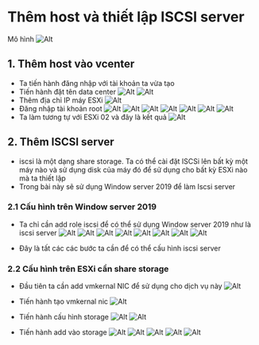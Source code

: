 # Thêm host và thiết lập ISCSI server
Mô hình
![Alt](/thuctap/anh/Screenshot_864.png)
## 1. Thêm host vào vcenter
- Ta tiến hành đăng nhập với tài khoản ta vừa tạo
- Tiến hành đặt tên data center
  ![Alt](/thuctap/anh/Screenshot_836.png)
  ![Alt](/thuctap/anh/Screenshot_837.png)
- Thêm địa chỉ IP máy ESXi 
  ![Alt](/thuctap/anh/Screenshot_838.png)
- Đăng nhập tài khoản root
  ![Alt](/thuctap/anh/Screenshot_839.png)
  ![Alt](/thuctap/anh/Screenshot_840.png)
  ![Alt](/thuctap/anh/Screenshot_841.png)
  ![Alt](/thuctap/anh/Screenshot_842.png)
  ![Alt](/thuctap/anh/Screenshot_843.png)
  ![Alt](/thuctap/anh/Screenshot_844.png)
  ![Alt](/thuctap/anh/Screenshot_845.png)
- Ta làm tương tự với ESXi 02 và đây là kết quả
  ![Alt](/thuctap/anh/Screenshot_846.png)

## 2. Thêm ISCSI server
- iscsi là một dạng share storage. Ta có thể cài đặt ISCSi lên bất kỳ một máy nào và sử dụng disk của máy đó để sử dụng cho bất kỳ ESXi nào mà ta thiết lập
- Trong bài này sẽ sử dụng Window server 2019 để làm Iscsi server
### 2.1 Cấu hình trên Window server 2019
- Ta chỉ cần add role iscsi để có thể sử dụng Window server 2019 như là iscsi server
  ![Alt](/thuctap/anh/Screenshot_847.png)
  ![Alt](/thuctap/anh/Screenshot_848.png)
  ![Alt](/thuctap/anh/Screenshot_849.png)
  ![Alt](/thuctap/anh/Screenshot_850.png)
  ![Alt](/thuctap/anh/Screenshot_851.png)
  ![Alt](/thuctap/anh/Screenshot_852.png)
  ![Alt](/thuctap/anh/Screenshot_853.png)
  ![Alt](/thuctap/anh/Screenshot_854.png)

- Đây là tất các các bước ta cần để có thể cấu hình iscsi server
### 2.2 Cấu hình trên ESXi cần share storage
- Đầu tiên ta cần add vmkernal NIC để sử dụng cho dịch vụ này
  ![Alt](/thuctap/anh/Screenshot_855.png)
- Tiến hành tạo vmkernal nic
  ![Alt](/thuctap/anh/Screenshot_856.png)

- Tiến hành cấu hình storage 
  ![Alt](/thuctap/anh/Screenshot_857.png)
  ![Alt](/thuctap/anh/Screenshot_858.png)

- Tiến hành add vào storage
  ![Alt](/thuctap/anh/Screenshot_859.png)
  ![Alt](/thuctap/anh/Screenshot_860.png)
  ![Alt](/thuctap/anh/Screenshot_861.png)
  ![Alt](/thuctap/anh/Screenshot_862.png)
  ![Alt](/thuctap/anh/Screenshot_863.png)
